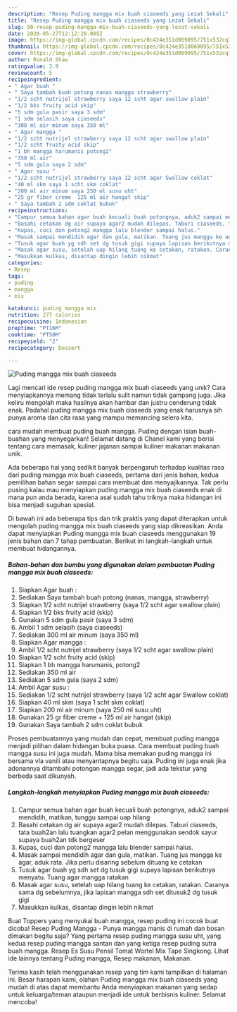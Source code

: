 ```yaml
---
description: "Resep Puding mangga mix buah ciaseeds yang Lezat Sekali"
title: "Resep Puding mangga mix buah ciaseeds yang Lezat Sekali"
slug: 90-resep-puding-mangga-mix-buah-ciaseeds-yang-lezat-sekali
date: 2020-05-27T12:12:28.005Z
image: https://img-global.cpcdn.com/recipes/0c424e351d069095/751x532cq70/puding-mangga-mix-buah-ciaseeds-foto-resep-utama.jpg
thumbnail: https://img-global.cpcdn.com/recipes/0c424e351d069095/751x532cq70/puding-mangga-mix-buah-ciaseeds-foto-resep-utama.jpg
cover: https://img-global.cpcdn.com/recipes/0c424e351d069095/751x532cq70/puding-mangga-mix-buah-ciaseeds-foto-resep-utama.jpg
author: Ronald Shaw
ratingvalue: 3.9
reviewcount: 5
recipeingredient:
- " Agar buah "
- " Saya tambah buah potong nanas mangga strawberry"
- "1/2 scht nutrijel strawberry saya 12 scht agar swallow plain"
- "1/2 bks fruity acid skip"
- "5 sdm gula pasir saya 3 sdm"
- "1 sdm selasih saya ciaseeds"
- "300 ml air minum saya 350 ml"
- " Agar mangga "
- "1/2 scht nutrijel strawberry saya 12 scht agar swallow plain"
- "1/2 scht fruity acid skip"
- "1 bh mangga harumanis potong2"
- "350 ml air"
- "5 sdm gula saya 2 sdm"
- " Agar susu "
- "1/2 scht nutrijel strawberry saya 12 scht agar Swallow coklat"
- "40 ml skm saya 1 scht skm coklat"
- "200 ml air minum saya 250 ml susu uht"
- "25 gr fiber creme  125 ml air hangat skip"
- " Saya tambah 2 sdm coklat bubuk"
recipeinstructions:
- "Campur semua bahan agar buah kecuali buah potongnya, aduk2 sampai mendidih, matikan, tunggu sampai uap hilang"
- "Basahi cetakan dg air supaya agar2 mudah dilepas. Taburi ciaseeds, tata buah2an lalu tuangkan agar2 pelan menggunakan sendok sayur supaya buah2an tdk bergeser"
- "Kupas, cuci dan potong2 mangga lalu blender sampai halus."
- "Masak sampai mendidih agar dan gula, matikan. Tuang jus mangga ke agar, aduk rata. Jika perlu disaring sebelum dituang ke cetakan"
- "Tusuk agar buah yg sdh set dg tusuk gigi supaya lapisan berikutnya menyatu. Tuang agar mangga ratakan"
- "Masak agar susu, setelah uap hilang tuang ke cetakan, ratakan. Caranya sama dg sebelumnya, jika lapisan mangga sdh set ditusuk2 dg tusuk gigi"
- "Masukkan kulkas, disantap dingin lebih nikmat"
categories:
- Resep
tags:
- puding
- mangga
- mix

katakunci: puding mangga mix 
nutrition: 277 calories
recipecuisine: Indonesian
preptime: "PT16M"
cooktime: "PT50M"
recipeyield: "2"
recipecategory: Dessert

---
```



![Puding mangga mix buah ciaseeds](https://img-global.cpcdn.com/recipes/0c424e351d069095/751x532cq70/puding-mangga-mix-buah-ciaseeds-foto-resep-utama.jpg)

Lagi mencari ide resep puding mangga mix buah ciaseeds yang unik? Cara menyiapkannya memang tidak terlalu sulit namun tidak gampang juga. Jika keliru mengolah maka hasilnya akan hambar dan justru cenderung tidak enak. Padahal puding mangga mix buah ciaseeds yang enak harusnya sih punya aroma dan cita rasa yang mampu memancing selera kita.

cara mudah membuat puding buah mangga. Puding dengan isian buah-buahan yang menyegarkan! Selamat datang di Chanel kami yang berisi tentang cara memasak, kuliner jajanan sampai kuliner makanan makanan unik.

Ada beberapa hal yang sedikit banyak berpengaruh terhadap kualitas rasa dari puding mangga mix buah ciaseeds, pertama dari jenis bahan, kedua pemilihan bahan segar sampai cara membuat dan menyajikannya. Tak perlu pusing kalau mau menyiapkan puding mangga mix buah ciaseeds enak di mana pun anda berada, karena asal sudah tahu triknya maka hidangan ini bisa menjadi suguhan spesial.


Di bawah ini ada beberapa tips dan trik praktis yang dapat diterapkan untuk mengolah puding mangga mix buah ciaseeds yang siap dikreasikan. Anda dapat menyiapkan Puding mangga mix buah ciaseeds menggunakan 19 jenis bahan dan 7 tahap pembuatan. Berikut ini langkah-langkah untuk membuat hidangannya.

<!--inarticleads1-->

##### Bahan-bahan dan bumbu yang digunakan dalam pembuatan Puding mangga mix buah ciaseeds:

1. Siapkan  Agar buah :
1. Sediakan  Saya tambah buah potong (nanas, mangga, strawberry)
1. Siapkan 1/2 scht nutrijel strawberry (saya 1/2 scht agar swallow plain)
1. Siapkan 1/2 bks fruity acid (skip)
1. Gunakan 5 sdm gula pasir (saya 3 sdm)
1. Ambil 1 sdm selasih (saya ciaseeds)
1. Sediakan 300 ml air minum (saya 350 ml)
1. Siapkan  Agar mangga :
1. Ambil 1/2 scht nutrijel strawberry (saya 1/2 scht agar swallow plain)
1. Siapkan 1/2 scht fruity acid (skip)
1. Siapkan 1 bh mangga harumanis, potong2
1. Sediakan 350 ml air
1. Sediakan 5 sdm gula (saya 2 sdm)
1. Ambil  Agar susu :
1. Sediakan 1/2 scht nutrijel strawberry (saya 1/2 scht agar Swallow coklat)
1. Siapkan 40 ml skm (saya 1 scht skm coklat)
1. Siapkan 200 ml air minum (saya 250 ml susu uht)
1. Gunakan 25 gr fiber creme + 125 ml air hangat (skip)
1. Gunakan  Saya tambah 2 sdm coklat bubuk


Proses pembuatannya yang mudah dan cepat, membuat puding mangga menjadi pilihan dalam hidangan buka puasa. Cara membuat puding buah mangga susu ini juga mudah. Mama bisa memakan puding mangga ini bersama vla vanili atau menyantapnya begitu saja. Puding ini juga enak jika adonannya ditambahi potongan mangga segar, jadi ada tekstur yang berbeda saat dikunyah. 

<!--inarticleads2-->

##### Langkah-langkah menyiapkan Puding mangga mix buah ciaseeds:

1. Campur semua bahan agar buah kecuali buah potongnya, aduk2 sampai mendidih, matikan, tunggu sampai uap hilang
1. Basahi cetakan dg air supaya agar2 mudah dilepas. Taburi ciaseeds, tata buah2an lalu tuangkan agar2 pelan menggunakan sendok sayur supaya buah2an tdk bergeser
1. Kupas, cuci dan potong2 mangga lalu blender sampai halus.
1. Masak sampai mendidih agar dan gula, matikan. Tuang jus mangga ke agar, aduk rata. Jika perlu disaring sebelum dituang ke cetakan
1. Tusuk agar buah yg sdh set dg tusuk gigi supaya lapisan berikutnya menyatu. Tuang agar mangga ratakan
1. Masak agar susu, setelah uap hilang tuang ke cetakan, ratakan. Caranya sama dg sebelumnya, jika lapisan mangga sdh set ditusuk2 dg tusuk gigi
1. Masukkan kulkas, disantap dingin lebih nikmat


Buat Toppers yang menyukai buah mangga, resep puding ini cocok buat dicoba! Resep Puding Mangga - Punya mangga manis di rumah dan bosan dimakan begitu saja? Yang pertama resep puding mangga susu uht, yang kedua resep puding mangga santan dan yang ketiga resep puding sutra buah mangga. Resep Es Susu Pensil Tomat Wortel Mix Tape Singkong. Lihat ide lainnya tentang Puding mangga, Resep makanan, Makanan. 

Terima kasih telah menggunakan resep yang tim kami tampilkan di halaman ini. Besar harapan kami, olahan Puding mangga mix buah ciaseeds yang mudah di atas dapat membantu Anda menyiapkan makanan yang sedap untuk keluarga/teman ataupun menjadi ide untuk berbisnis kuliner. Selamat mencoba!
